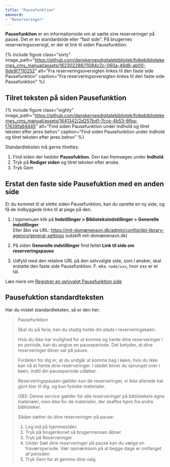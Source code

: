 ```yaml
---
title: "Pausefunktion"
emneord: 
- "Reserveringer"
---
```

**Pausefunktion** er en informationside om at sætte sine reserveringer på pause. Det er en standardside eller "fast side".
På brugernes reserveringsoversigt, er der et link til siden Pausefunktion.

{% include figure class="sixty" image_path="https://github.com/danskernesdigitalebibliotek/folkebibliotekernes_cms_manual/assets/162302286/11084c2c-060a-46d6-ab00-6de9f7110252" alt="Fra reserveringsoversigten linkes til den faste side Pausefunktion" caption="Fra reserveringsoversigten linkes til den faste side Pausefunktion" %} 

## Tilret teksten på siden Pausefunktion
{% include figure class="eighty" image_path="https://github.com/danskernesdigitalebibliotek/folkebibliotekernes_cms_manual/assets/1641342/2d257bd1-7cce-4b53-8fba-f7439fa64445" alt="Find siden Pausefunktion under indhold og tilret teksten efter jeres behov" caption="Find siden Pausefunktion under indhold og tilret teksten efter jeres behov" %} 

Standardteksten må gerne tilrettes:
1. Find siden der hedder **Pausefuktion**. Den kan fremsøges under **Indhold**.
2. Tryk på **Rediger siden** og tilret teksten efter ønske.
3. Tryk Gem

## Erstat den faste side Pausefuktion med en anden side

Er du kommet til at slette siden Pausefunktion, kan du oprette en ny side, og få de indbyggede links til at pege på den.

1. I topmenuen klik på **Indstillinger > Biblioteksindstillinger > Generelle indstillinger**\
Eller åbn via URL: https://mit-domænenavn.dk/admin/config/dpl-library-agency/general-settings (udskift mit-domænenavn.dk)

2. På siden **Generelle indstillinger** find feltet **Link til side om reserveringspause**
3. Udfyld med den relative URL på den selvvalgte side, som I ønsker, skal erstatte den faste side Pausefunktion. F. eks. `node/xxx`, hvor xxx er et tal.

Læs mere om [Registrer en selvvalgt Pausefunktion side](https://danskernesdigitalebibliotek.github.io/folkebibliotekernes_cms_manual/main/konfiguration/generelle-indstillinger/)

## Pausefuktion standardteksten
Har du mistet standardteksten, så er den her:
>
> Pausefunktion
>
> Skal du på ferie, kan du stadig holde din plads i reserveringskøen.
>
> Hvis du ikke har mulighed for at komme og hente dine reserveringer i en periode, kan du angive en pauseperiode. Det betyder, at dine reserveringer bliver sat på pause.
> 
> Fordelen for dig er, at du undgår at komme bag i køen, hvis du ikke kan nå at hente dine reserveringer. I stedet bliver du sprunget over i køen, indtil din pauseperiode udløber.
> 
> Reserveringspausen gælder kun de reserveringer, vi ikke allerede har gjort klar til dig, og kun fysiske materialer.
> 
> OBS: Denne service gælder for alle reserveringer på bibliotekets egne materialer, men ikke for de materialer, der skaffes hjem fra andre biblioteker.
> 
> Sådan sætter du dine reserveringer på pause:
> 
> 1. Log ind på hjemmesiden
> 2. Tryk på brugerikonet så brugermenuen åbner
> 3. Tryk på Reserveringer
> 4. Under Sæt dine reserveringer på pause kan du vælge en fraværsperiode. Vær opmærksom på at begge dage er omfanget af perioden
> 5. Tryk Gem for at gemme dine valg.
